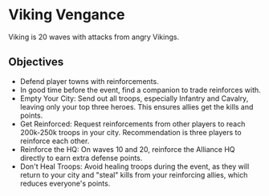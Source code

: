 # Viking Vengance

Viking is 20 waves with attacks from angry Vikings.

## Objectives
- Defend player towns with reinforcements.
- In good time before the event, find a companion to trade reinforces with. 
- Empty Your City: Send out all troops, especially Infantry and Cavalry, leaving only your top three heroes. This ensures allies get the kills and points.
- Get Reinforced: Request reinforcements from other players to reach 200k-250k troops in your city. Recommendation is three players to reinforce each other.
- Reinforce the HQ: On waves 10 and 20, reinforce the Alliance HQ directly to earn extra defense points.
- Don't Heal Troops: Avoid healing troops during the event, as they will return to your city and "steal" kills from your reinforcing allies, which reduces everyone's points.

